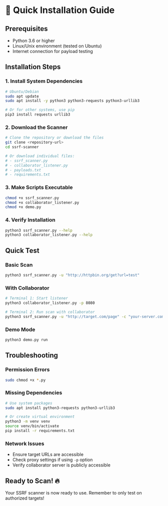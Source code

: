 # 🚀 Quick Installation Guide

## Prerequisites
- Python 3.6 or higher
- Linux/Unix environment (tested on Ubuntu)
- Internet connection for payload testing

## Installation Steps

### 1. Install System Dependencies
```bash
# Ubuntu/Debian
sudo apt update
sudo apt install -y python3 python3-requests python3-urllib3

# Or for other systems, use pip
pip3 install requests urllib3
```

### 2. Download the Scanner
```bash
# Clone the repository or download the files
git clone <repository-url>
cd ssrf-scanner

# Or download individual files:
# - ssrf_scanner.py
# - collaborator_listener.py
# - payloads.txt
# - requirements.txt
```

### 3. Make Scripts Executable
```bash
chmod +x ssrf_scanner.py
chmod +x collaborator_listener.py
chmod +x demo.py
```

### 4. Verify Installation
```bash
python3 ssrf_scanner.py --help
python3 collaborator_listener.py --help
```

## Quick Test

### Basic Scan
```bash
python3 ssrf_scanner.py -u "http://httpbin.org/get?url=test"
```

### With Collaborator
```bash
# Terminal 1: Start listener
python3 collaborator_listener.py -p 8080

# Terminal 2: Run scan with collaborator
python3 ssrf_scanner.py -u "http://target.com/page" -c "your-server.com:8080"
```

### Demo Mode
```bash
python3 demo.py run
```

## Troubleshooting

### Permission Errors
```bash
sudo chmod +x *.py
```

### Missing Dependencies
```bash
# Use system packages
sudo apt install python3-requests python3-urllib3

# Or create virtual environment
python3 -m venv venv
source venv/bin/activate
pip install -r requirements.txt
```

### Network Issues
- Ensure target URLs are accessible
- Check proxy settings if using `-p` option
- Verify collaborator server is publicly accessible

## Ready to Scan! 🔥

Your SSRF scanner is now ready to use. Remember to only test on authorized targets!